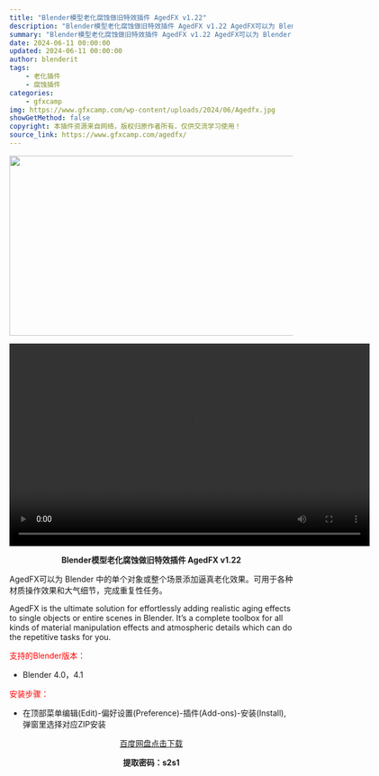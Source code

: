 ```yaml
---
title: "Blender模型老化腐蚀做旧特效插件 AgedFX v1.22"
description: "Blender模型老化腐蚀做旧特效插件 AgedFX v1.22 AgedFX可以为 Blender 中的单个对象或整个场景添加逼真老化效果。可用于各种材质操作效果和大气细节，完成重复性任务。 Age..."
summary: "Blender模型老化腐蚀做旧特效插件 AgedFX v1.22 AgedFX可以为 Blender 中的单个对象或整个场景添加逼真老化效果。可用于各种材质操作效果和大气细节，完成重复性任务。 Age..."
date: 2024-06-11 00:00:00
updated: 2024-06-11 00:00:00
author: blenderit
tags: 
    - 老化插件
    - 腐蚀插件
categories:
    - gfxcamp
img: https://www.gfxcamp.com/wp-content/uploads/2024/06/Agedfx.jpg
showGetMethod: false
copyright: 本插件资源来自网络，版权归原作者所有，仅供交流学习使用！
source_link: https://www.gfxcamp.com/agedfx/
---
```

<div><p><img decoding="async" class="aligncenter size-full wp-image-122054" src="https://www.gfxcamp.com/wp-content/uploads/2024/06/Agedfx.jpg" data-src="https://www.gfxcamp.com/wp-content/uploads/2024/06/Agedfx.jpg" alt="" width="640" height="320" data-srcset="https://www.gfxcamp.com/wp-content/uploads/2024/06/Agedfx.jpg 640w, https://www.gfxcamp.com/wp-content/uploads/2024/06/Agedfx-150x75.jpg 150w" data-sizes="(max-width: 640px) 100vw, 640px"><br>
</p><center><div style="width: 640px;" class="wp-video"><!--[if lt IE 9]><script>document.createElement('video');</script><![endif]-->
<video class="wp-video-shortcode" id="video-122053-1" width="640" height="360" preload="true" controls="controls"><source type="video/mp4" src="http://cloud.video.taobao.com/play/u/null/p/1/e/6/t/1/466663104609.mp4?_=1"></source><a href="http://cloud.video.taobao.com/play/u/null/p/1/e/6/t/1/466663104609.mp4">http://cloud.video.taobao.com/play/u/null/p/1/e/6/t/1/466663104609.mp4</a></video></div></center><p style="text-align: center;"><strong>Blender模型老化腐蚀做旧特效插件 AgedFX v1.22</strong></p><p>AgedFX可以为 Blender 中的单个对象或整个场景添加逼真老化效果。可用于各种材质操作效果和大气细节，完成重复性任务。</p><p>AgedFX is the ultimate solution for effortlessly adding realistic aging effects to single objects or entire scenes in Blender. It’s a complete toolbox for all kinds of material manipulation effects and atmospheric details which can do the repetitive tasks for you.</p><p style="text-align: left;"><span style="color: #ff0000;">支持的Blender版本：</span></p><ul>
<li style="text-align: left;">Blender 4.0，4.1</li>
</ul><p style="text-align: left;"><span style="color: #ff0000;">安装步骤：</span></p><ul>
<li>在顶部菜单编辑(Edit)-偏好设置(Preference)-插件(Add-ons)-安装(Install),弹窗里选择对应ZIP安装</li>
</ul><p style="text-align: center;"><a class="maxbutton-3 maxbutton maxbutton-baidu" target="_blank" rel="noopener" href="https://pan.baidu.com/s/1MMEF4HUYHrTvHiLRP_4nPQ?pwd=s2s1"><span class="mb-text">百度网盘点击下载</span></a></p><p style="text-align: center;"><strong>提取密码：s2s1</strong></p></div>
